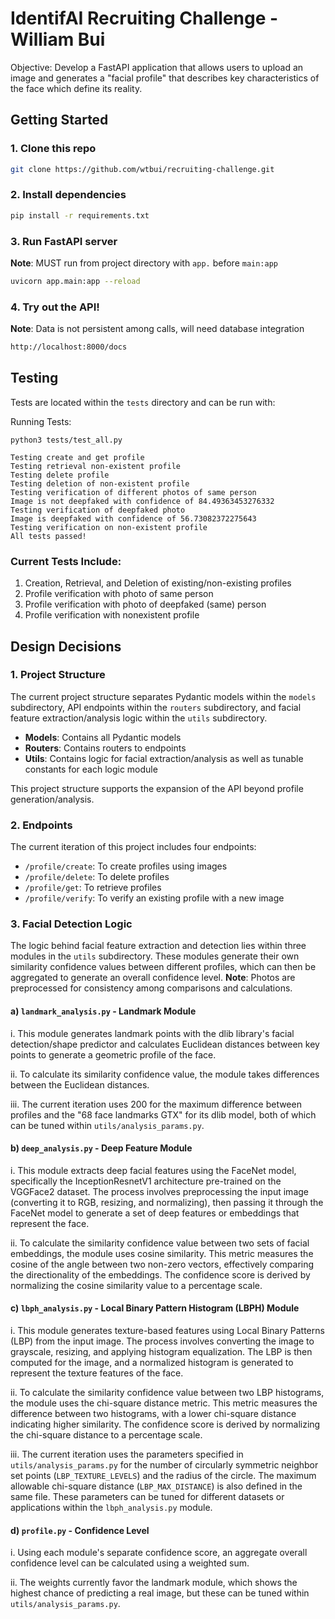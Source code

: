
# IdentifAI Recruiting Challenge - William Bui

Objective: Develop a FastAPI application that allows users to upload an image and generates a "facial profile" that describes key characteristics of the face which define its reality.

## Getting Started

### 1. Clone this repo
```sh
git clone https://github.com/wtbui/recruiting-challenge.git
```

### 2. Install dependencies
```sh
pip install -r requirements.txt
```

### 3. Run FastAPI server
**Note**: MUST run from project directory with `app.` before `main:app`
```sh
uvicorn app.main:app --reload
```

### 4. Try out the API!
**Note**: Data is not persistent among calls, will need database integration
```sh
http://localhost:8000/docs
```

## Testing
Tests are located within the `tests` directory and can be run with:

Running Tests:
```
python3 tests/test_all.py

Testing create and get profile
Testing retrieval non-existent profile
Testing delete profile
Testing deletion of non-existent profile
Testing verification of different photos of same person
Image is not deepfaked with confidence of 84.49363453276332
Testing verification of deepfaked photo
Image is deepfaked with confidence of 56.73082372275643
Testing verification on non-existent profile
All tests passed!
```

### Current Tests Include:
1. Creation, Retrieval, and Deletion of existing/non-existing profiles
2. Profile verification with photo of same person
3. Profile verification with photo of deepfaked (same) person
4. Profile verification with nonexistent profile

## Design Decisions

### 1. Project Structure
The current project structure separates Pydantic models within the `models` subdirectory, API endpoints within the `routers` subdirectory, and facial feature extraction/analysis logic within the `utils` subdirectory.

- **Models**: Contains all Pydantic models
- **Routers**: Contains routers to endpoints
- **Utils**: Contains logic for facial extraction/analysis as well as tunable constants for each logic module

This project structure supports the expansion of the API beyond profile generation/analysis.

### 2. Endpoints
The current iteration of this project includes four endpoints:
- `/profile/create`: To create profiles using images
- `/profile/delete`: To delete profiles
- `/profile/get`: To retrieve profiles
- `/profile/verify`: To verify an existing profile with a new image

### 3. Facial Detection Logic
The logic behind facial feature extraction and detection lies within three modules in the `utils` subdirectory. These modules generate their own similarity confidence values between different profiles, which can then be aggregated to generate an overall confidence level. **Note**: Photos are preprocessed for consistency among comparisons and calculations.

#### a) `landmark_analysis.py` - Landmark Module

i. This module generates landmark points with the dlib library's facial detection/shape predictor and calculates Euclidean distances between key points to generate a geometric profile of the face.

ii. To calculate its similarity confidence value, the module takes differences between the Euclidean distances.

iii. The current iteration uses 200 for the maximum difference between profiles and the "68 face landmarks GTX" for its dlib model, both of which can be tuned within `utils/analysis_params.py`.

#### b) `deep_analysis.py` - Deep Feature Module

i. This module extracts deep facial features using the FaceNet model, specifically the InceptionResnetV1 architecture pre-trained on the VGGFace2 dataset. The process involves preprocessing the input image (converting it to RGB, resizing, and normalizing), then passing it through the FaceNet model to generate a set of deep features or embeddings that represent the face.

ii. To calculate the similarity confidence value between two sets of facial embeddings, the module uses cosine similarity. This metric measures the cosine of the angle between two non-zero vectors, effectively comparing the directionality of the embeddings. The confidence score is derived by normalizing the cosine similarity value to a percentage scale.

#### c) `lbph_analysis.py` - Local Binary Pattern Histogram (LBPH) Module

i. This module generates texture-based features using Local Binary Patterns (LBP) from the input image. The process involves converting the image to grayscale, resizing, and applying histogram equalization. The LBP is then computed for the image, and a normalized histogram is generated to represent the texture features of the face.

ii. To calculate the similarity confidence value between two LBP histograms, the module uses the chi-square distance metric. This metric measures the difference between two histograms, with a lower chi-square distance indicating higher similarity. The confidence score is derived by normalizing the chi-square distance to a percentage scale.

iii. The current iteration uses the parameters specified in `utils/analysis_params.py` for the number of circularly symmetric neighbor set points (`LBP_TEXTURE_LEVELS`) and the radius of the circle. The maximum allowable chi-square distance (`LBP_MAX_DISTANCE`) is also defined in the same file. These parameters can be tuned for different datasets or applications within the `lbph_analysis.py` module.

#### d) `profile.py` - Confidence Level

i. Using each module's separate confidence score, an aggregate overall confidence level can be calculated using a weighted sum.

ii. The weights currently favor the landmark module, which shows the highest chance of predicting a real image, but these can be tuned within `utils/analysis_params.py`.
